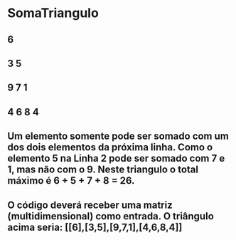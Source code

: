 # SomaTriangulo

##    6
##   3 5
##  9 7 1
## 4 6 8 4
## Um elemento somente pode ser somado com um dos dois elementos da próxima linha. Como o elemento 5 na Linha 2 pode ser somado com 7 e 1, mas não com o 9. Neste triangulo o total máximo é 6 + 5 + 7 + 8 = 26. 
## O código deverá receber uma matriz (multidimensional) como entrada. O triângulo acima seria: [[6],[3,5],[9,7,1],[4,6,8,4]]
